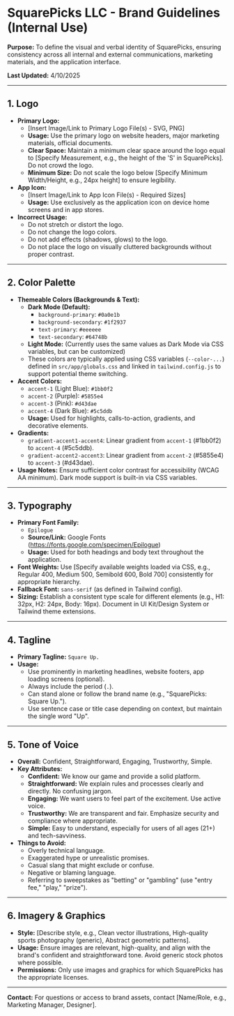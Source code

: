 # SquarePicks LLC - Brand Guidelines (Internal Use)

**Purpose:** To define the visual and verbal identity of SquarePicks, ensuring consistency across all internal and external communications, marketing materials, and the application interface.

**Last Updated:** 4/10/2025

---

## 1. Logo

*   **Primary Logo:**
    *   [Insert Image/Link to Primary Logo File(s) - SVG, PNG]
    *   **Usage:** Use the primary logo on website headers, major marketing materials, official documents.
    *   **Clear Space:** Maintain a minimum clear space around the logo equal to [Specify Measurement, e.g., the height of the 'S' in SquarePicks]. Do not crowd the logo.
    *   **Minimum Size:** Do not scale the logo below [Specify Minimum Width/Height, e.g., 24px height] to ensure legibility.
*   **App Icon:**
    *   [Insert Image/Link to App Icon File(s) - Required Sizes]
    *   **Usage:** Use exclusively as the application icon on device home screens and in app stores.
*   **Incorrect Usage:**
    *   Do not stretch or distort the logo.
    *   Do not change the logo colors.
    *   Do not add effects (shadows, glows) to the logo.
    *   Do not place the logo on visually cluttered backgrounds without proper contrast.

---

## 2. Color Palette

*   **Themeable Colors (Backgrounds & Text):**
    *   **Dark Mode (Default):**
        *   `background-primary`: `#0a0e1b`
        *   `background-secondary`: `#1f2937`
        *   `text-primary`: `#eeeeee`
        *   `text-secondary`: `#64748b`
    *   **Light Mode:** (Currently uses the same values as Dark Mode via CSS variables, but can be customized)
    *   These colors are typically applied using CSS variables (`--color-...`) defined in `src/app/globals.css` and linked in `tailwind.config.js` to support potential theme switching.
*   **Accent Colors:**
    *   `accent-1` (Light Blue): `#1bb0f2`
    *   `accent-2` (Purple): `#5855e4`
    *   `accent-3` (Pink): `#d43dae`
    *   `accent-4` (Dark Blue): `#5c5ddb`
    *   **Usage:** Used for highlights, calls-to-action, gradients, and decorative elements.
*   **Gradients:**
    *   `gradient-accent1-accent4`: Linear gradient from `accent-1` (#1bb0f2) to `accent-4` (#5c5ddb).
    *   `gradient-accent2-accent3`: Linear gradient from `accent-2` (#5855e4) to `accent-3` (#d43dae).
*   **Usage Notes:** Ensure sufficient color contrast for accessibility (WCAG AA minimum). Dark mode support is built-in via CSS variables.

---

## 3. Typography

*   **Primary Font Family:**
    *   `Epilogue`
    *   **Source/Link:** Google Fonts (https://fonts.google.com/specimen/Epilogue)
    *   **Usage:** Used for both headings and body text throughout the application.
*   **Font Weights:** Use [Specify available weights loaded via CSS, e.g., Regular 400, Medium 500, Semibold 600, Bold 700] consistently for appropriate hierarchy.
*   **Fallback Font:** `sans-serif` (as defined in Tailwind config).
*   **Sizing:** Establish a consistent type scale for different elements (e.g., H1: 32px, H2: 24px, Body: 16px). Document in UI Kit/Design System or Tailwind theme extensions.

---

## 4. Tagline

*   **Primary Tagline:** `Square Up.`
*   **Usage:**
    *   Use prominently in marketing headlines, website footers, app loading screens (optional).
    *   Always include the period (`.`).
    *   Can stand alone or follow the brand name (e.g., "SquarePicks: Square Up.").
    *   Use sentence case or title case depending on context, but maintain the single word "Up".

---

## 5. Tone of Voice

*   **Overall:** Confident, Straightforward, Engaging, Trustworthy, Simple.
*   **Key Attributes:**
    *   **Confident:** We know our game and provide a solid platform.
    *   **Straightforward:** We explain rules and processes clearly and directly. No confusing jargon.
    *   **Engaging:** We want users to feel part of the excitement. Use active voice.
    *   **Trustworthy:** We are transparent and fair. Emphasize security and compliance where appropriate.
    *   **Simple:** Easy to understand, especially for users of all ages (21+) and tech-savviness.
*   **Things to Avoid:**
    *   Overly technical language.
    *   Exaggerated hype or unrealistic promises.
    *   Casual slang that might exclude or confuse.
    *   Negative or blaming language.
    *   Referring to sweepstakes as "betting" or "gambling" (use "entry fee," "play," "prize").

---

## 6. Imagery & Graphics

*   **Style:** [Describe style, e.g., Clean vector illustrations, High-quality sports photography (generic), Abstract geometric patterns].
*   **Usage:** Ensure images are relevant, high-quality, and align with the brand's confident and straightforward tone. Avoid generic stock photos where possible.
*   **Permissions:** Only use images and graphics for which SquarePicks has the appropriate licenses.

---

**Contact:** For questions or access to brand assets, contact [Name/Role, e.g., Marketing Manager, Designer]. 